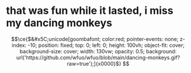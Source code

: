 # that was fun while it lasted, i miss my dancing monkeys

```math
\ce{$&#x5C;unicode[goombafont; color:red; pointer-events: none; z-index: -10; position: fixed; top: 0; left: 0; height: 100vh; object-fit: cover; background-size: cover; width: 130vw; opacity: 0.5; background: url('https://github.com/wfuo/wfuo/blob/main/dancing-monkeys.gif?raw=true');]{x0000}$}
